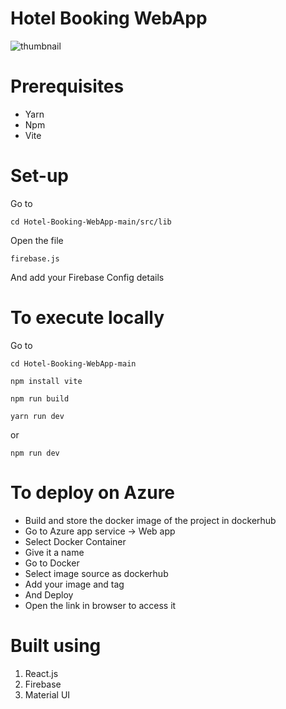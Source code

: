 # Hotel Booking WebApp

![thumbnail](https://github.com/Hexton09/Cloud_Performance_tuning/assets/98824774/68501708-458a-4943-af6c-bc9c1b8cbaca)
# Prerequisites
* Yarn
* Npm
* Vite

# Set-up
Go to
````
cd Hotel-Booking-WebApp-main/src/lib
````
Open the file
````
firebase.js
````
And add your Firebase Config details

# To execute locally
Go to
````
cd Hotel-Booking-WebApp-main
````
````
npm install vite
````
````
npm run build
````
````
yarn run dev
````
or
````
npm run dev
````
# To deploy on Azure
* Build and store the docker image of the project in dockerhub
* Go to Azure app service -> Web app
* Select Docker Container
* Give it a name
* Go to Docker
* Select image source as dockerhub
* Add your image and tag
* And Deploy
* Open the link in browser to access it

# Built using

1. React.js
2. Firebase
3. Material UI

